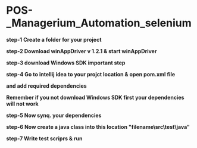 # POS-_Managerium_Automation_selenium
<b><p>step-1 Create a folder for your project </p>
<p>step-2 Download winAppDriver v 1.2.1 & start winAppDriver</p>
<p>step-3 download Windows SDK important step</p>
<p>step-4 Go to intellij idea to your projct location & open pom.xml file</p>
      <p>     and add required dependencies</p>
      <p>    Remember if you not download Windows SDK first your dependencies will not work</p>
<p>step-5 Now synq. your dependencies </p>
<p>step-6 Now create a java class into this location "filename\src\test\java" </p>   
<p>step-7 Write test scriprs & run </p>
